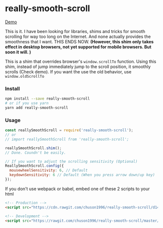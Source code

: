 # really-smooth-scroll

[Demo](http://chuson1996.github.io/really-smooth-scroll)

This is it. I have been looking for libraries, shims and tricks for smooth scrolling for way too long on the Internet. And none actually provides the smoothness that I want. THIS ENDS NOW. **(However, this shim only takes effect in desktop browsers, not yet supported for mobile browsers. But soon it will. )**

This is a shim that overrides browser's `window.scrollTo` function. Using this shim, instead of jump immediately jump to the scroll position, it smoothly scrolls (Check demo). If you want the use the old behavior, use `window.oldScrollTo`

### Install

```bash
npm install --save really-smooth-scroll
# or if you use yarn
yarn add really-smooth-scroll
```

### Usage
```js
const reallySmoothScroll = require('really-smooth-scroll');
// or
// import reallySmoothScroll from 'really-smooth-scroll';

reallySmoothScroll.shim();
// Done. Coundn't be easily.

// If you want to adjust the scrolling sensitivity (Optional)
ReallySmoothScroll.config({
  mousewheelSensitivity: 6, // Default
  keydownSensitivity: 6 // Default (When you press arrow down/up key)
});
```

If you don't use webpack or babel, embed one of these 2 scripts to your html

```html
<!-- Production -->
<script src="https://cdn.rawgit.com/chuson1996/really-smooth-scroll/d1485166/build/really-smooth-scroll.js"></script>

<!-- Development -->
<script src="https://rawgit.com/chuson1996/really-smooth-scroll/master/build/really-smooth-scroll.js"></script>
```
